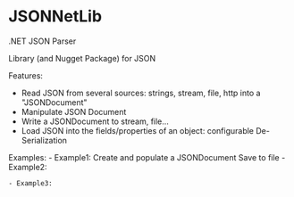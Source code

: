 # JSONNetLib
.NET JSON Parser


Library (and Nugget Package) for JSON

Features:
  - Read JSON from several sources: strings, stream, file, http into a "JSONDocument" 
  - Manipulate JSON Document
  - Write a JSONDocument to stream, file...
  - Load JSON into the fields/properties of an object: configurable De-Serialization
  
  
  Examples:
    - Example1: 
        Create and populate a JSONDocument
        Save to file
    - Example2:
    
    - Example3:
